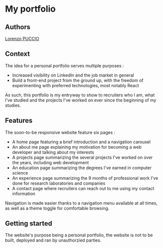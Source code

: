 # My portfolio

## Authors

[Lorenzo PUCCIO](https://github.com/StOil-L)

## Context

The idea for a personal portfolio serves multiple purposes :
- Increased visibility on LinkedIn and the job market in general
- Build a front-end project from the ground up, with the freedom of experimenting with preferred technologies, most notably React

As such, this portfolio is my entryway to show to recruiters who I am, what I've studied and the projects I've worked on ever since the beginning of my studies.

## Features

The soon-to-be responsive website feature six pages :
- A home page featuring a brief introduction and a navigation carousel
- An about me page explaining my motivation for becoming a web developer and talking about my interests
- A projects page summarizing the several projects I've worked on over the years, including web development
- An education page summarizing the degrees I've earned in computer science
- An experience page summarizing the 9 months of professional work I've done for research laboratories and companies
- A contact page where recruiters can reach out to me using my contact information

Navigation is made easier thanks to a navigation menu available at all times, as well as a theme toggle for comfortable browsing.

## Getting started

The website's purpose being a personal portfolio, the website is not to be built, deployed and ran by unauthorzied parties.